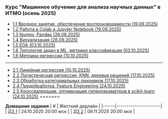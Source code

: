 ### Курс "Машинное обучение для анализа научных данных" в ИТМО (осень 2025)


- [1.1 Вводное занятие, обеспечение воспроизводимости (19.09.2025)](Lectures/Lecture%201)
- [1.2 Работа в Colab и Jupyter Notebook (19.09.2025)](Lectures/Lecture%202)
- [1.3 Numpy, Pandas (26.09.2025)](Lectures/Lecture%203)
- [1.4 Визуализация (26.09.2025)](Lectures/Lecture%204)
- [1.5 EDA (03.10.2025)](Lectures/Lecture%205)
- [1.6 Типология задач в ML, метрики классификации (03.10.2025)](Lectures/Lecture%206)
- [1.6 Метрики регрессии (10.10.2025)](Lectures/Lecture%207)
______
- [2.1 Линейная регрессия (10.10.2025)](Lectures/Lecture%208)
- [2.2 Логистическая регрессия, KNN, деревья решений (17.10.2025)](Lectures/Lecture%209)
- [2.3 Обработка категориальных признаков (17.10.2025)](Lectures/Lecture%2010)
- [2.4 Предобработка, Feature Engineering (24.10.2025)](Lectures/Lecture%2011)
- [2.5 Кроссвалидация, оптимизация гиперпараметров в scikit-learn (24.10.2025)](Lectures/Lecture%2012)
=======


**Домашние задания**
| #    | Жесткий дедлайн      |
|------|----------------------|
| [ДЗ 1](HW/hw_1.md) | 24.10.2025 20:00 мск |
| [ДЗ 2](HW/hw_2.md) | 08.11.2025 20:00 мск |
